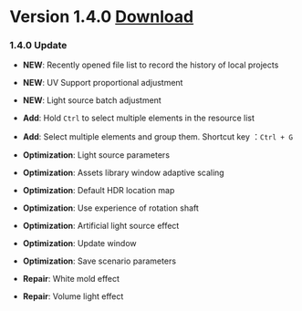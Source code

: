 # Version 1.4.0  [Download](https://github.com/kinkihi/D5Render/releases/download/1.4.0/Bridge.dmg)

### 1.4.0 Update

- **NEW**: Recently opened file list to record the history of local projects
- **NEW**: UV Support proportional adjustment
- **NEW**: Light source batch adjustment

- **Add**: Hold `Ctrl` to select multiple elements in the resource list
- **Add**: Select multiple elements and group them. Shortcut key ：`Ctrl + G`

- **Optimization**: Light source parameters
- **Optimization**: Assets library window adaptive scaling
- **Optimization**: Default HDR location map
- **Optimization**: Use experience of rotation shaft
- **Optimization**: Artificial light source effect
- **Optimization**: Update window
- **Optimization**: Save scenario parameters

- **Repair**: White mold effect
- **Repair**: Volume light effect

